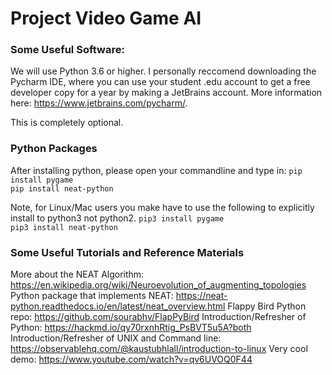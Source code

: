 # Project Video Game AI

### Some Useful Software:
We will use Python 3.6 or higher. I personally reccomend downloading the Pycharm IDE, where you can use your student .edu account to get a free developer copy for a year by making a JetBrains account. More information here: https://www.jetbrains.com/pycharm/.

This is completely optional.

### Python Packages 
After installing python, please open your commandline and type in:
`pip install pygame`  
`pip install neat-python`  

Note, for Linux/Mac users you make have to use the following to explicitly install to python3 not python2.
`pip3 install pygame`  
`pip3 install neat-python`  


### Some Useful Tutorials and Reference Materials
More about the NEAT Algorithm: https://en.wikipedia.org/wiki/Neuroevolution_of_augmenting_topologies
Python package that implements NEAT: https://neat-python.readthedocs.io/en/latest/neat_overview.html
Flappy Bird Python repo: https://github.com/sourabhv/FlapPyBird
Introduction/Refresher of Python: https://hackmd.io/qy70rxnhRtig_PsBVT5u5A?both
Introduction/Refresher of UNIX and Command line: https://observablehq.com/@kaustubhlall/introduction-to-linux
Very cool demo: https://www.youtube.com/watch?v=qv6UVOQ0F44
